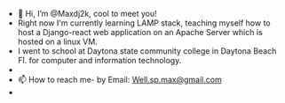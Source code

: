 - 👋 Hi, I’m @Maxdj2k, cool to meet you! 
- Right now I'm currently learning LAMP stack, teaching myself how to host a Django-react web application on an Apache Server which is hosted on a linux VM. 
- I went to school at Daytona state community college in Daytona Beach Fl. for computer and information technology. 
- 
- 📫 How to reach me- by Email: Well.sp.max@gmail.com 
- 

<!---
Maxdj2k/Maxdj2k is a ✨ special ✨ repository because its `README.md` (this file) appears on your GitHub profile.
You can click the Preview link to take a look at your changes.
--->
